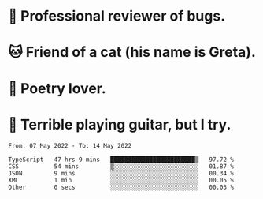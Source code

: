 # 🐛 Professional reviewer of bugs.
# 🐱 Friend of a cat (his name is Greta).
# 📜 Poetry lover.
# 🎸 Terrible playing guitar, but I try.

<!--START_SECTION:waka-->

```text
From: 07 May 2022 - To: 14 May 2022

TypeScript   47 hrs 9 mins   ████████████████████████▒   97.72 %
CSS          54 mins         ▒░░░░░░░░░░░░░░░░░░░░░░░░   01.87 %
JSON         9 mins          ░░░░░░░░░░░░░░░░░░░░░░░░░   00.34 %
XML          1 min           ░░░░░░░░░░░░░░░░░░░░░░░░░   00.05 %
Other        0 secs          ░░░░░░░░░░░░░░░░░░░░░░░░░   00.03 %
```

<!--END_SECTION:waka-->
